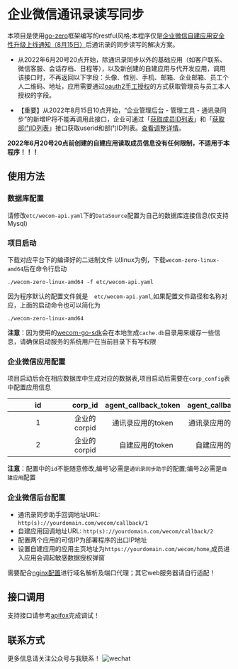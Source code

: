 # 企业微信通讯录读写同步

本项目是使用[go-zero](https://go-zero.dev/cn/)框架编写的restful风格;本程序仅是[企业微信自建应用安全性升级上线通知（8月15日）](https://developer.work.weixin.qq.com/community/announcement/detail?content_id=16355305024656062098)后通讯录的同步读写的解决方案。

* 从2022年6月20号20点开始，除通讯录同步以外的基础应用（如客户联系、微信客服、会话存档、日程等），以及新创建的自建应用与代开发应用，调用该接口时，不再返回以下字段：头像、性别、手机、邮箱、企业邮箱、员工个人二维码、地址，应用需要通过[oauth2手工授权](https://developer.work.weixin.qq.com/document/path/90196#15232)的方式获取管理员与员工本人授权的字段。

* 【重要】从2022年8月15日10点开始，“企业管理后台 - 管理工具 - 通讯录同步”的新增IP将不能再调用此接口，企业可通过「[获取成员ID列表](https://developer.work.weixin.qq.com/document/path/90196#40856)」和「[获取部门ID列表](https://developer.work.weixin.qq.com/document/path/90196#36259)」接口获取userid和部门ID列表。[查看调整详情](https://developer.work.weixin.qq.com/document/path/90196#40802)。

**2022年6月20号20点前创建的自建应用读取成员信息没有任何限制，不适用于本程序！！！**

## 使用方法

### 数据库配置
请修改`etc/wecom-api.yaml`下的`DataSource`配置为自己的数据库连接信息(仅支持Mysql)

### 项目启动
下载对应平台下的编译好的二进制文件
以linux为例，下载`wecom-zero-linux-amd64`后在命令行启动

    ./wecom-zero-linux-amd64 -f etc/wecom-api.yaml

因为程序默认的配置文件就是　`etc/wecom-api.yaml`,如果配置文件路径和名称对应，上面的启动命令也可以简化为

    ./wecom-zero-linux-amd64

**注意**：因为使用的[wecom-go-sdk](https://github.com/go-laoji/wecom-go-sdk)会在本地生成`cache.db`目录用来缓存一些信息，请确保启动服务的系统用户在当前目录下有写权限

### 企业微信应用配置

项目启动后会在相应数据库中生成对应的数据表,项目启动后需要在`corp_config`表中配置应用信息

| id            | corp_id       |  agent_callback_token | agent_callback_key| agent_secret    |agent_id      |
|:-------------:|:-------------:|:---------------------:|:-----------------:|:---------------:|:------------:|
| 1             | 企业的corpid   | 通讯录应用的token       | 通讯录应用的aeskey  |通讯录应用的secret | 置空　　       |
| 2　　　　　　　 | 企业的corpid   |　自建应用的token        |　自建应用的aeskey   |自建应用的secret   | 自建应用agentid|

**注意**：配置中的`id`不能随意修改,编号1必需是`通讯录同步助手`的配置;编号2必需是`自建应用`配置

### 企业微信后台配置

* 通讯录同步助手回调地址URL: `http(s)://yourdomain.com/wecom/callback/1`
* 自建应用回调地址URL: `http(s)://yourdomain.com/wecom/callback/2`
* 配置两个应用的可信IP为部署程序的出口IP地址
* 设置自建应用的应用主页地址为`https://yourdomain.com/wecom/home`,成员进入应用会调起敏感数据授权弹窗

需要配合[nginx配置](nginx.conf.template)进行域名解析及端口代理；其它web服务器请自行适配！

## 接口调用

支持接口请参考[apifox](https://www.apifox.cn/apidoc/shared-0c469679-94d7-4871-8738-d2fd78e098a0)完成调试！

## 联系方式

更多信息请关注公众号与我联系！
![wechat](https://github.com/go-laoji/wecom-go-sdk/raw/develop/qrcode.bmp)